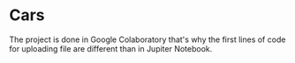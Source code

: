 # Cars
The project is done in Google Colaboratory that's why the first lines of code for uploading file are different than in Jupiter Notebook.
